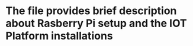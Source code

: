 
# The file provides brief description about Rasberry Pi setup and the IOT Platform installations

 
